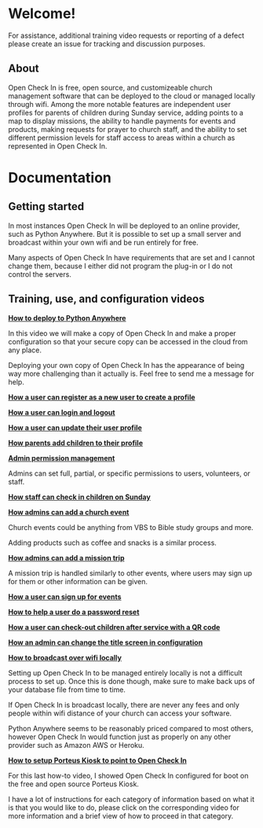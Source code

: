 # Welcome!
For assistance, additional training video requests or reporting of a defect please create an issue for tracking and discussion purposes.

## About
Open Check In is free, open source, and customizeable church management software that can be deployed to the cloud or managed locally through wifi. Among the more notable features are independent user profiles for parents of children during Sunday service, adding points to a map to display missions, the ability to handle payments for events and products, making requests for prayer to church staff, and the ability to set different permission levels for staff access to areas within a church as represented in Open Check In.

# Documentation
## Getting started

In most instances Open Check In will be deployed to an online provider, such as Python Anywhere.  But it is possible to set up a small server and broadcast within your own wifi and be run entirely for free.

Many aspects of Open Check In have requirements that are set and I cannot change them, because I either did not program the plug-in or I do not control the servers.

## Training, use, and configuration videos

[**How to deploy to Python Anywhere**](https://www.youtube.com/watch?v=E5zA6UqCwZ0)

In this video we will make a copy of Open Check In and make a proper configuration so that your secure copy can be accessed in the cloud from any place.

Deploying your own copy of Open Check In has the appearance of being way more challenging than it actually is.  Feel free to send me a message for help.

[**How a user can register as a new user to create a profile**](https://www.youtube.com/watch?v=KqjULRvxC-c)

[**How a user can login and logout**](https://www.youtube.com/watch?v=BAVa1Rc7NIM)

[**How a user can update their user profile**](https://www.youtube.com/watch?v=BNMXmS_9_i0)

[**How parents add children to their profile**](https://www.youtube.com/watch?v=_sLpDqGzGzw)

[**Admin permission management**](https://www.youtube.com/watch?v=v50rNrX4tIM)

Admins can set full, partial, or specific permissions to users, volunteers, or staff.

[**How staff can check in children on Sunday**](https://www.youtube.com/watch?v=XKNxWtdvoS4)

[**How admins can add a church event**](https://www.youtube.com/watch?v=UR6oH_RmtoE)

Church events could be anything from VBS to Bible study groups and more.

Adding products such as coffee and snacks is a similar process.

[**How admins can add a mission trip**](https://www.youtube.com/watch?v=VEAyTRKfP68)

A mission trip is handled similarly to other events, where users may sign up for them or other information can be given.

[**How a user can sign up for events**](https://www.youtube.com/watch?v=WdIQoheiut8)

[**How to help a user do a password reset**](https://www.youtube.com/watch?v=Vde1Pypd5Kc)

[**How a user can check-out children after service with a QR code**](https://www.youtube.com/watch?v=aMPeqfaz8ME)

[**How an admin can change the title screen in configuration**](https://www.youtube.com/watch?v=fbeX-kwzaQs)

[**How to broadcast over wifi locally**](https://www.youtube.com/watch?v=He1H5t6DZao)

Setting up Open Check In to be managed entirely locally is not a difficult process to set up. Once this is done though, make sure to make back ups of your database file from time to time.

If Open Check In is broadcast locally, there are never any fees and only people within wifi distance of your church can access your software.

Python Anywhere seems to be reasonably priced compared to most others, however Open Check In would function just as properly on any other provider such as Amazon AWS or Heroku.

[**How to setup Porteus Kiosk to point to Open Check In**](https://www.youtube.com/watch?v=ROiHfk1OfSI)

For this last how-to video, I showed Open Check In configured for boot on the free and open source Porteus Kiosk.

I have a lot of instructions for each category of information based on what it is that you would like to do, please click on the corresponding video for more information and a brief view of how to proceed in that category.